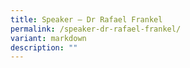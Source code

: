 ```yaml
---
title: Speaker – Dr Rafael Frankel
permalink: /speaker-dr-rafael-frankel/
variant: markdown
description: ""
---
```

